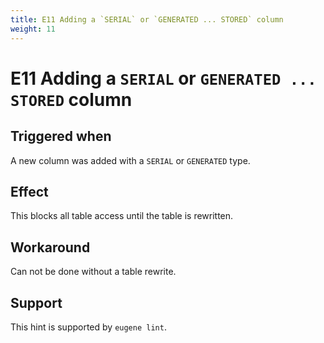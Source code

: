 ```yaml
---
title: E11 Adding a `SERIAL` or `GENERATED ... STORED` column
weight: 11
---
```


# E11 Adding a `SERIAL` or `GENERATED ... STORED` column

## Triggered when

A new column was added with a `SERIAL` or `GENERATED` type.

## Effect

This blocks all table access until the table is rewritten.

## Workaround

Can not be done without a table rewrite.

## Support

This hint is supported by `eugene lint`.


